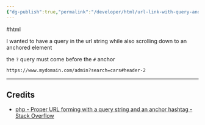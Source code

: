```yaml
---
{"dg-publish":true,"permalink":"/developer/html/url-link-with-query-and-id-anchor/","created":"2025-04-09T22:10:24.853-05:00","updated":"2025-04-09T11:31:14.000-05:00"}
---
```


#html 

I wanted to have a query in the url string while also scrolling down to an anchored element

the  `?` query must  come before the `#` anchor

```html
https://www.mydomain.com/admin?search=cars#header-2
```

---
## Credits
- [php - Proper URL forming with a query string and an anchor hashtag - Stack Overflow](https://stackoverflow.com/questions/12682952/proper-url-forming-with-a-query-string-and-an-anchor-hashtag)